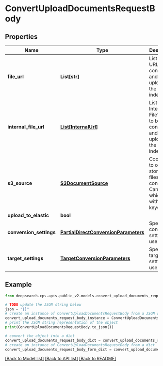 # ConvertUploadDocumentsRequestBody


## Properties

Name | Type | Description | Notes
------------ | ------------- | ------------- | -------------
**file_url** | **List[str]** | List of File&#39;s URL to be converted and uploaded to the data index. | [optional] 
**internal_file_url** | [**List[InternalUrl]**](InternalUrl.md) | List of Internal File&#39;s URLs to be converted and uploaded to the data index. | [optional] 
**s3_source** | [**S3DocumentSource**](S3DocumentSource.md) | Coordinates to object store to get files to convert. Can specify which files with object keys. | [optional] 
**upload_to_elastic** | **bool** |  | [optional] 
**conversion_settings** | [**PartialDirectConversionParameters**](PartialDirectConversionParameters.md) | Specify the conversion settings to use. | [optional] 
**target_settings** | [**TargetConversionParameters**](TargetConversionParameters.md) | Specify the target settings to use. | [optional] 

## Example

```python
from deepsearch.cps.apis.public_v2.models.convert_upload_documents_request_body import ConvertUploadDocumentsRequestBody

# TODO update the JSON string below
json = "{}"
# create an instance of ConvertUploadDocumentsRequestBody from a JSON string
convert_upload_documents_request_body_instance = ConvertUploadDocumentsRequestBody.from_json(json)
# print the JSON string representation of the object
print(ConvertUploadDocumentsRequestBody.to_json())

# convert the object into a dict
convert_upload_documents_request_body_dict = convert_upload_documents_request_body_instance.to_dict()
# create an instance of ConvertUploadDocumentsRequestBody from a dict
convert_upload_documents_request_body_form_dict = convert_upload_documents_request_body.from_dict(convert_upload_documents_request_body_dict)
```
[[Back to Model list]](../README.md#documentation-for-models) [[Back to API list]](../README.md#documentation-for-api-endpoints) [[Back to README]](../README.md)


